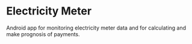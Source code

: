 # Electricity Meter

Android app for monitoring electricity meter data and for calculating and make prognosis of payments.